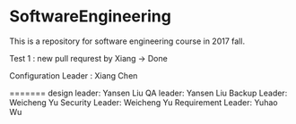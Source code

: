# SoftwareEngineering
This is a repository for software engineering course in 2017 fall.

Test 1 : new pull requrest by Xiang -> Done

Configuration Leader : Xiang Chen

=======
design leader: Yansen Liu
QA leader: Yansen Liu
Backup Leader: Weicheng Yu
Security Leader: Weicheng Yu
Requirement Leader: Yuhao Wu
